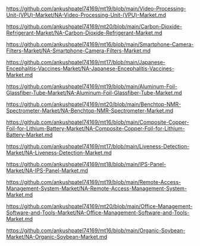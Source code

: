 <p><a href="https://github.com/ankushpatel74169/mt19/blob/main/Video-Processing-Unit-(VPU)-Market/NA-Video-Processing-Unit-(VPU)-Market.md">https://github.com/ankushpatel74169/mt19/blob/main/Video-Processing-Unit-(VPU)-Market/NA-Video-Processing-Unit-(VPU)-Market.md</a></p><p><a href="https://github.com/ankushpatel74169/mt20/blob/main/Carbon-Dioxide-Refrigerant-Market/NA-Carbon-Dioxide-Refrigerant-Market.md">https://github.com/ankushpatel74169/mt20/blob/main/Carbon-Dioxide-Refrigerant-Market/NA-Carbon-Dioxide-Refrigerant-Market.md</a></p><p><a href="https://github.com/ankushpatel74169/mt16/blob/main/Smartphone-Camera-Filters-Market/NA-Smartphone-Camera-Filters-Market.md">https://github.com/ankushpatel74169/mt16/blob/main/Smartphone-Camera-Filters-Market/NA-Smartphone-Camera-Filters-Market.md</a></p><p><a href="https://github.com/ankushpatel74169/mt17/blob/main/Japanese-Encephalitis-Vaccines-Market/NA-Japanese-Encephalitis-Vaccines-Market.md">https://github.com/ankushpatel74169/mt17/blob/main/Japanese-Encephalitis-Vaccines-Market/NA-Japanese-Encephalitis-Vaccines-Market.md</a></p><p><a href="https://github.com/ankushpatel74169/mt19/blob/main/Aluminum-Foil-Glassfiber-Tube-Market/NA-Aluminum-Foil-Glassfiber-Tube-Market.md">https://github.com/ankushpatel74169/mt19/blob/main/Aluminum-Foil-Glassfiber-Tube-Market/NA-Aluminum-Foil-Glassfiber-Tube-Market.md</a></p><p><a href="https://github.com/ankushpatel74169/mt20/blob/main/Benchtop-NMR-Spectrometer-Market/NA-Benchtop-NMR-Spectrometer-Market.md">https://github.com/ankushpatel74169/mt20/blob/main/Benchtop-NMR-Spectrometer-Market/NA-Benchtop-NMR-Spectrometer-Market.md</a></p><p><a href="https://github.com/ankushpatel74169/mt16/blob/main/Composite-Copper-Foil-for-Lithium-Battery-Market/NA-Composite-Copper-Foil-for-Lithium-Battery-Market.md">https://github.com/ankushpatel74169/mt16/blob/main/Composite-Copper-Foil-for-Lithium-Battery-Market/NA-Composite-Copper-Foil-for-Lithium-Battery-Market.md</a></p><p><a href="https://github.com/ankushpatel74169/mt17/blob/main/Liveness-Detection-Market/NA-Liveness-Detection-Market.md">https://github.com/ankushpatel74169/mt17/blob/main/Liveness-Detection-Market/NA-Liveness-Detection-Market.md</a></p><p><a href="https://github.com/ankushpatel74169/mt18/blob/main/IPS-Panel-Market/NA-IPS-Panel-Market.md">https://github.com/ankushpatel74169/mt18/blob/main/IPS-Panel-Market/NA-IPS-Panel-Market.md</a></p><p><a href="https://github.com/ankushpatel74169/mt19/blob/main/Remote-Access-Management-System-Market/NA-Remote-Access-Management-System-Market.md">https://github.com/ankushpatel74169/mt19/blob/main/Remote-Access-Management-System-Market/NA-Remote-Access-Management-System-Market.md</a></p><p><a href="https://github.com/ankushpatel74169/mt20/blob/main/Office-Management-Software-and-Tools-Market/NA-Office-Management-Software-and-Tools-Market.md">https://github.com/ankushpatel74169/mt20/blob/main/Office-Management-Software-and-Tools-Market/NA-Office-Management-Software-and-Tools-Market.md</a></p><p><a href="https://github.com/ankushpatel74169/mt16/blob/main/Organic-Soybean-Market/NA-Organic-Soybean-Market.md">https://github.com/ankushpatel74169/mt16/blob/main/Organic-Soybean-Market/NA-Organic-Soybean-Market.md</a></p>
